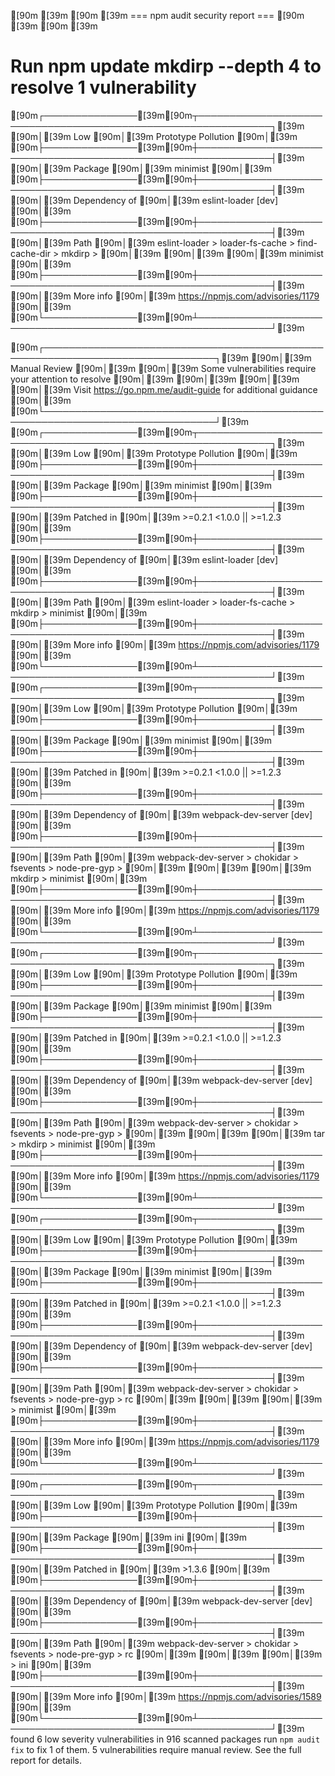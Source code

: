 [90m                                                                                [39m
[90m [39m                      === npm audit security report ===                       [90m [39m
[90m                                                                                [39m
# Run  npm update mkdirp --depth 4  to resolve 1 vulnerability
[90m┌───────────────[39m[90m┬──────────────────────────────────────────────────────────────┐[39m
[90m│[39m Low           [90m│[39m Prototype Pollution                                          [90m│[39m
[90m├───────────────[39m[90m┼──────────────────────────────────────────────────────────────┤[39m
[90m│[39m Package       [90m│[39m minimist                                                     [90m│[39m
[90m├───────────────[39m[90m┼──────────────────────────────────────────────────────────────┤[39m
[90m│[39m Dependency of [90m│[39m eslint-loader [dev]                                          [90m│[39m
[90m├───────────────[39m[90m┼──────────────────────────────────────────────────────────────┤[39m
[90m│[39m Path          [90m│[39m eslint-loader > loader-fs-cache > find-cache-dir > mkdirp >  [90m│[39m
[90m│[39m               [90m│[39m minimist                                                     [90m│[39m
[90m├───────────────[39m[90m┼──────────────────────────────────────────────────────────────┤[39m
[90m│[39m More info     [90m│[39m https://npmjs.com/advisories/1179                            [90m│[39m
[90m└───────────────[39m[90m┴──────────────────────────────────────────────────────────────┘[39m


[90m┌──────────────────────────────────────────────────────────────────────────────┐[39m
[90m│[39m                                Manual Review                                 [90m│[39m
[90m│[39m            Some vulnerabilities require your attention to resolve            [90m│[39m
[90m│[39m                                                                              [90m│[39m
[90m│[39m         Visit https://go.npm.me/audit-guide for additional guidance          [90m│[39m
[90m└──────────────────────────────────────────────────────────────────────────────┘[39m
[90m┌───────────────[39m[90m┬──────────────────────────────────────────────────────────────┐[39m
[90m│[39m Low           [90m│[39m Prototype Pollution                                          [90m│[39m
[90m├───────────────[39m[90m┼──────────────────────────────────────────────────────────────┤[39m
[90m│[39m Package       [90m│[39m minimist                                                     [90m│[39m
[90m├───────────────[39m[90m┼──────────────────────────────────────────────────────────────┤[39m
[90m│[39m Patched in    [90m│[39m >=0.2.1 <1.0.0 || >=1.2.3                                    [90m│[39m
[90m├───────────────[39m[90m┼──────────────────────────────────────────────────────────────┤[39m
[90m│[39m Dependency of [90m│[39m eslint-loader [dev]                                          [90m│[39m
[90m├───────────────[39m[90m┼──────────────────────────────────────────────────────────────┤[39m
[90m│[39m Path          [90m│[39m eslint-loader > loader-fs-cache > mkdirp > minimist          [90m│[39m
[90m├───────────────[39m[90m┼──────────────────────────────────────────────────────────────┤[39m
[90m│[39m More info     [90m│[39m https://npmjs.com/advisories/1179                            [90m│[39m
[90m└───────────────[39m[90m┴──────────────────────────────────────────────────────────────┘[39m
[90m┌───────────────[39m[90m┬──────────────────────────────────────────────────────────────┐[39m
[90m│[39m Low           [90m│[39m Prototype Pollution                                          [90m│[39m
[90m├───────────────[39m[90m┼──────────────────────────────────────────────────────────────┤[39m
[90m│[39m Package       [90m│[39m minimist                                                     [90m│[39m
[90m├───────────────[39m[90m┼──────────────────────────────────────────────────────────────┤[39m
[90m│[39m Patched in    [90m│[39m >=0.2.1 <1.0.0 || >=1.2.3                                    [90m│[39m
[90m├───────────────[39m[90m┼──────────────────────────────────────────────────────────────┤[39m
[90m│[39m Dependency of [90m│[39m webpack-dev-server [dev]                                     [90m│[39m
[90m├───────────────[39m[90m┼──────────────────────────────────────────────────────────────┤[39m
[90m│[39m Path          [90m│[39m webpack-dev-server > chokidar > fsevents > node-pre-gyp >    [90m│[39m
[90m│[39m               [90m│[39m mkdirp > minimist                                            [90m│[39m
[90m├───────────────[39m[90m┼──────────────────────────────────────────────────────────────┤[39m
[90m│[39m More info     [90m│[39m https://npmjs.com/advisories/1179                            [90m│[39m
[90m└───────────────[39m[90m┴──────────────────────────────────────────────────────────────┘[39m
[90m┌───────────────[39m[90m┬──────────────────────────────────────────────────────────────┐[39m
[90m│[39m Low           [90m│[39m Prototype Pollution                                          [90m│[39m
[90m├───────────────[39m[90m┼──────────────────────────────────────────────────────────────┤[39m
[90m│[39m Package       [90m│[39m minimist                                                     [90m│[39m
[90m├───────────────[39m[90m┼──────────────────────────────────────────────────────────────┤[39m
[90m│[39m Patched in    [90m│[39m >=0.2.1 <1.0.0 || >=1.2.3                                    [90m│[39m
[90m├───────────────[39m[90m┼──────────────────────────────────────────────────────────────┤[39m
[90m│[39m Dependency of [90m│[39m webpack-dev-server [dev]                                     [90m│[39m
[90m├───────────────[39m[90m┼──────────────────────────────────────────────────────────────┤[39m
[90m│[39m Path          [90m│[39m webpack-dev-server > chokidar > fsevents > node-pre-gyp >    [90m│[39m
[90m│[39m               [90m│[39m tar > mkdirp > minimist                                      [90m│[39m
[90m├───────────────[39m[90m┼──────────────────────────────────────────────────────────────┤[39m
[90m│[39m More info     [90m│[39m https://npmjs.com/advisories/1179                            [90m│[39m
[90m└───────────────[39m[90m┴──────────────────────────────────────────────────────────────┘[39m
[90m┌───────────────[39m[90m┬──────────────────────────────────────────────────────────────┐[39m
[90m│[39m Low           [90m│[39m Prototype Pollution                                          [90m│[39m
[90m├───────────────[39m[90m┼──────────────────────────────────────────────────────────────┤[39m
[90m│[39m Package       [90m│[39m minimist                                                     [90m│[39m
[90m├───────────────[39m[90m┼──────────────────────────────────────────────────────────────┤[39m
[90m│[39m Patched in    [90m│[39m >=0.2.1 <1.0.0 || >=1.2.3                                    [90m│[39m
[90m├───────────────[39m[90m┼──────────────────────────────────────────────────────────────┤[39m
[90m│[39m Dependency of [90m│[39m webpack-dev-server [dev]                                     [90m│[39m
[90m├───────────────[39m[90m┼──────────────────────────────────────────────────────────────┤[39m
[90m│[39m Path          [90m│[39m webpack-dev-server > chokidar > fsevents > node-pre-gyp > rc [90m│[39m
[90m│[39m               [90m│[39m > minimist                                                   [90m│[39m
[90m├───────────────[39m[90m┼──────────────────────────────────────────────────────────────┤[39m
[90m│[39m More info     [90m│[39m https://npmjs.com/advisories/1179                            [90m│[39m
[90m└───────────────[39m[90m┴──────────────────────────────────────────────────────────────┘[39m
[90m┌───────────────[39m[90m┬──────────────────────────────────────────────────────────────┐[39m
[90m│[39m Low           [90m│[39m Prototype Pollution                                          [90m│[39m
[90m├───────────────[39m[90m┼──────────────────────────────────────────────────────────────┤[39m
[90m│[39m Package       [90m│[39m ini                                                          [90m│[39m
[90m├───────────────[39m[90m┼──────────────────────────────────────────────────────────────┤[39m
[90m│[39m Patched in    [90m│[39m >1.3.6                                                       [90m│[39m
[90m├───────────────[39m[90m┼──────────────────────────────────────────────────────────────┤[39m
[90m│[39m Dependency of [90m│[39m webpack-dev-server [dev]                                     [90m│[39m
[90m├───────────────[39m[90m┼──────────────────────────────────────────────────────────────┤[39m
[90m│[39m Path          [90m│[39m webpack-dev-server > chokidar > fsevents > node-pre-gyp > rc [90m│[39m
[90m│[39m               [90m│[39m > ini                                                        [90m│[39m
[90m├───────────────[39m[90m┼──────────────────────────────────────────────────────────────┤[39m
[90m│[39m More info     [90m│[39m https://npmjs.com/advisories/1589                            [90m│[39m
[90m└───────────────[39m[90m┴──────────────────────────────────────────────────────────────┘[39m
found 6 low severity vulnerabilities in 916 scanned packages
  run `npm audit fix` to fix 1 of them.
  5 vulnerabilities require manual review. See the full report for details.
